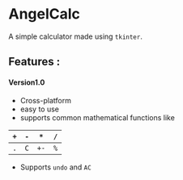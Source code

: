 # AngelCalc
A simple calculator made using `tkinter`. 

## Features : 

#### Version1.0

* Cross-platform
* easy to use
* supports common mathematical functions like 

| `+`   | `-`  | `*`  | `/`  |
|:-:|---|---|---|
| `.`  |  `C` | `+-`  |  `%` |

* Supports `undo` and `AC`
